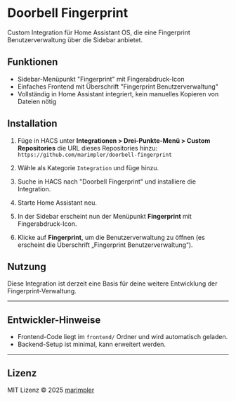 # Doorbell Fingerprint

Custom Integration für Home Assistant OS, die eine Fingerprint Benutzerverwaltung über die Sidebar anbietet.

## Funktionen

- Sidebar-Menüpunkt "Fingerprint" mit Fingerabdruck-Icon
- Einfaches Frontend mit Überschrift "Fingerprint Benutzerverwaltung"
- Vollständig in Home Assistant integriert, kein manuelles Kopieren von Dateien nötig

## Installation

1. Füge in HACS unter **Integrationen > Drei-Punkte-Menü > Custom Repositories** die URL dieses Repositories hinzu:  
   `https://github.com/marimpler/doorbell-fingerprint`

2. Wähle als Kategorie `Integration` und füge hinzu.

3. Suche in HACS nach "Doorbell Fingerprint" und installiere die Integration.

4. Starte Home Assistant neu.

5. In der Sidebar erscheint nun der Menüpunkt **Fingerprint** mit Fingerabdruck-Icon.

6. Klicke auf **Fingerprint**, um die Benutzerverwaltung zu öffnen (es erscheint die Überschrift „Fingerprint Benutzerverwaltung“).

## Nutzung

Diese Integration ist derzeit eine Basis für deine weitere Entwicklung der Fingerprint-Verwaltung.

---

## Entwickler-Hinweise

- Frontend-Code liegt im `frontend/` Ordner und wird automatisch geladen.
- Backend-Setup ist minimal, kann erweitert werden.

---

## Lizenz

MIT Lizenz © 2025 [marimpler](https://github.com/marimpler)
